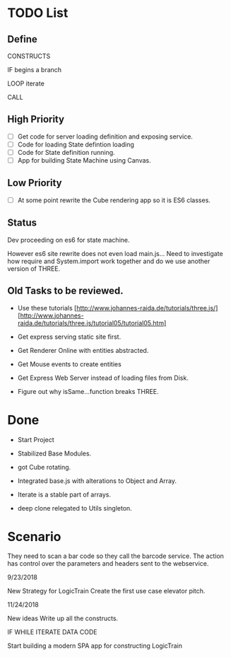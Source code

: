 
# TODO List

## Define

CONSTRUCTS

IF
begins a branch

LOOP
iterate

CALL


## High Priority
- [ ] Get code for server loading definition and exposing service.
- [ ] Code for loading State defintion loading
- [ ] Code for State definition running.
- [ ] App for building State Machine using Canvas.

## Low Priority
- [ ] At some point rewrite the Cube rendering app so it is ES6 classes.

## Status

Dev proceeding on es6 for state machine.

However es6 site rewrite does not even load main.js...
Need to investigate how require and System.import work together and do we use another version of THREE.

## Old Tasks to be reviewed.

* Use these tutorials [http://www.johannes-raida.de/tutorials/three.js/]
[http://www.johannes-raida.de/tutorials/three.js/tutorial05/tutorial05.htm]

* Get express serving static site first.


* Get Renderer Online with entities abstracted.

* Get Mouse events to create entities

* Get Express Web Server instead of loading files from Disk.

* Figure out why isSame...function breaks THREE.

# Done

* Start Project

* Stabilized Base Modules.

* got Cube rotating.

* Integrated base.js with alterations to Object and Array.

* Iterate is a stable part of arrays.

* deep clone relegated to Utils singleton.

# Scenario

They need to scan a bar code so they call the barcode service.
The action has control over the parameters and headers sent to the webservice.


9/23/2018

New Strategy for LogicTrain
Create the first use case elevator pitch.

11/24/2018

New ideas
Write up all the constructs.

IF
WHILE
ITERATE
DATA
CODE

Start building a modern SPA app for constructing LogicTrain
